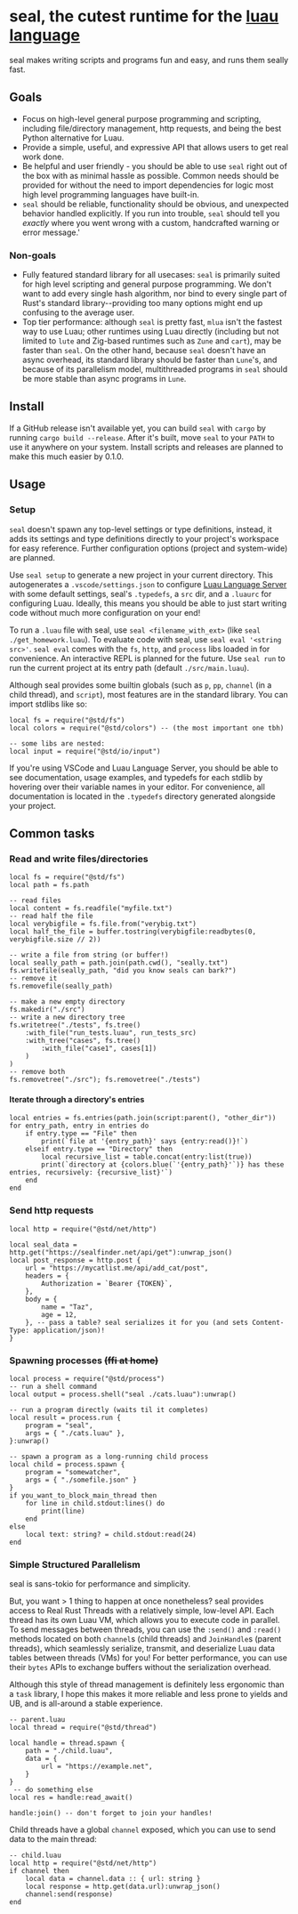 # seal, the cutest runtime for the [luau language](https://luau.org)

seal makes writing scripts and programs fun and easy, and runs them seally fast.

## Goals

- Focus on high-level general purpose programming and scripting, including file/directory management, http requests, and being the best Python alternative for Luau.
- Provide a simple, useful, and expressive API that allows users to get real work done.
- Be helpful and user friendly - you should be able to use `seal` right out of the box with as minimal hassle as possible. Common needs should be provided for without the need to import dependencies for logic most high level programming languages have built-in.
- `seal` should be reliable, functionality should be obvious, and unexpected behavior handled explicitly. If you run into trouble, `seal` should tell you *exactly* where you went wrong with a custom, handcrafted warning or error message.'

### Non-goals

- Fully featured standard library for all usecases: `seal` is primarily suited for high level scripting and general purpose programming. We don't want to add every single hash algorithm, nor bind to every single part of Rust's standard library--providing too many options might end up confusing to the average user.
- Top tier performance: although `seal` is pretty fast, `mlua` isn't the fastest way to use Luau; other runtimes using Luau directly (including but not limited to `lute` and Zig-based runtimes such as `Zune` and `cart`), may be faster than `seal`. On the other hand, because `seal` doesn't have an async overhead, its standard library should be faster than `Lune`'s, and because of its parallelism model, multithreaded programs in `seal` should be more stable than async programs in `Lune`.

## Install

If a GitHub release isn't available yet, you can build `seal` with `cargo` by running `cargo build --release`. After it's built, move `seal` to your `PATH` to use it anywhere on your system. Install scripts and releases are planned to make this much easier by 0.1.0.

## Usage

### Setup

`seal` doesn't spawn any top-level settings or type definitions, instead, it adds its settings and type definitions directly to your project's workspace for easy reference. Further configuration options (project and system-wide) are planned.

Use `seal setup` to generate a new project in your current directory. This autogenerates a `.vscode/settings.json` to configure [Luau Language Server](https://github.com/JohnnyMorganz/luau-lsp) with some default settings, seal's `.typedefs`, a `src` dir, and a `.luaurc` for configuring Luau. Ideally, this means you should be able to just start writing code without much more configuration on your end!

To run a `.luau` file with seal, use `seal <filename_with_ext>` (like `seal ./get_homework.luau`). To evaluate code with seal, use `seal eval '<string src>'`. `seal eval` comes with the `fs`, `http`, and `process` libs loaded in for convenience. An interactive REPL is planned for the future. Use `seal run` to run the current project at its entry path (default `./src/main.luau`).

Although seal provides some builtin globals (such as `p`, `pp`, `channel` (in a child thread), and `script`), most features are in the standard library. You can import stdlibs like so:

```luau
local fs = require("@std/fs")
local colors = require("@std/colors") -- (the most important one tbh)

-- some libs are nested:
local input = require("@std/io/input")
```

If you're using VSCode and Luau Language Server, you should be able to see documentation, usage examples, and typedefs for each stdlib by hovering over their variable names in your editor. For convenience, all documentation is located in the `.typedefs` directory generated alongside your project.

## Common tasks

### Read and write files/directories

```luau
local fs = require("@std/fs")
local path = fs.path

-- read files
local content = fs.readfile("myfile.txt")
-- read half the file
local verybigfile = fs.file.from("verybig.txt")
local half_the_file = buffer.tostring(verybigfile:readbytes(0, verybigfile.size // 2))

-- write a file from string (or buffer!)
local seally_path = path.join(path.cwd(), "seally.txt")
fs.writefile(seally_path, "did you know seals can bark?")
-- remove it
fs.removefile(seally_path)

-- make a new empty directory
fs.makedir("./src")
-- write a new directory tree
fs.writetree("./tests", fs.tree()
    :with_file("run_tests.luau", run_tests_src)
    :with_tree("cases", fs.tree()
        :with_file("case1", cases[1])
    )
)
-- remove both
fs.removetree("./src"); fs.removetree("./tests")
```

#### Iterate through a directory's entries

```luau
local entries = fs.entries(path.join(script:parent(), "other_dir"))
for entry_path, entry in entries do
    if entry.type == "File" then
        print(`file at '{entry_path}' says {entry:read()}!`)
    elseif entry.type == "Directory" then
        local recursive_list = table.concat(entry:list(true))
        print(`directory at {colors.blue(`'{entry_path}'`)} has these entries, recursively: {recursive_list}'`)
    end
end
```

### Send http requests

```luau
local http = require("@std/net/http")

local seal_data = http.get("https://sealfinder.net/api/get"):unwrap_json()
local post_response = http.post {
    url = "https://mycatlist.me/api/add_cat/post",
    headers = {
        Authorization = `Bearer {TOKEN}`,
    },
    body = {
        name = "Taz",
        age = 12,
    }, -- pass a table? seal serializes it for you (and sets Content-Type: application/json)!
}
```

### Spawning processes ~~(ffi at home)~~

```luau
local process = require("@std/process")
-- run a shell command
local output = process.shell("seal ./cats.luau"):unwrap()

-- run a program directly (waits til it completes)
local result = process.run {
    program = "seal",
    args = { "./cats.luau" },
}:unwrap()

-- spawn a program as a long-running child process
local child = process.spawn {
    program = "somewatcher",
    args = { "./somefile.json" }
}
if you_want_to_block_main_thread then
    for line in child.stdout:lines() do
        print(line)
    end
else
    local text: string? = child.stdout:read(24)
end
```

### Simple Structured Parallelism

seal is sans-tokio for performance and simplicity.

But, you want > 1 thing to happen at once nonetheless? seal provides access to Real Rust Threads with a relatively simple, low-level API. Each thread has its own Luau VM, which allows you to execute code in parallel. To send messages between threads, you can use the `:send()` and `:read()` methods located on both `channel`s (child threads) and `JoinHandle`s (parent threads), which seamlessly serialize, transmit, and deserialize Luau data tables between threads (VMs) for you! For better performance, you can use their `bytes` APIs to exchange buffers without the serialization overhead.

Although this style of thread management is definitely less ergonomic than a `task` library, I hope this makes it more reliable and less prone to yields and UB, and is all-around a stable experience.

```luau
-- parent.luau
local thread = require("@std/thread")

local handle = thread.spawn {
    path = "./child.luau",
    data = {
        url = "https://example.net",
    }
}
 -- do something else
local res = handle:read_await()

handle:join() -- don't forget to join your handles!
```

Child threads have a global `channel` exposed, which you can use to send data to the main thread:

```luau
-- child.luau
local http = require("@std/net/http")
if channel then
    local data = channel.data :: { url: string }
    local response = http.get(data.url):unwrap_json()
    channel:send(response)
end
```
